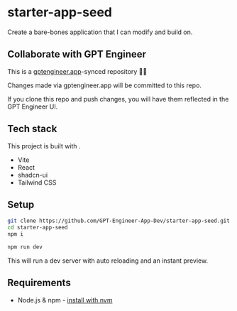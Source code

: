 # starter-app-seed

Create a bare-bones application that I can modify and build on.

## Collaborate with GPT Engineer

This is a [gptengineer.app](https://gptengineer.app)-synced repository 🌟🤖

Changes made via gptengineer.app will be committed to this repo.

If you clone this repo and push changes, you will have them reflected in the GPT Engineer UI.

## Tech stack

This project is built with .

- Vite
- React
- shadcn-ui
- Tailwind CSS

## Setup

```sh
git clone https://github.com/GPT-Engineer-App-Dev/starter-app-seed.git
cd starter-app-seed
npm i
```

```sh
npm run dev
```

This will run a dev server with auto reloading and an instant preview.

## Requirements

- Node.js & npm - [install with nvm](https://github.com/nvm-sh/nvm#installing-and-updating)
